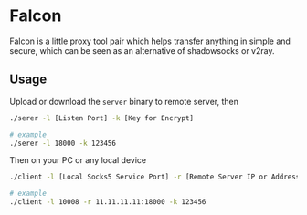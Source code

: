 # Falcon

Falcon is a little proxy tool pair which helps transfer anything in simple and secure, which can be seen as an alternative of shadowsocks or v2ray.

## Usage

Upload or download the `server` binary to remote server, then

```bash
./serer -l [Listen Port] -k [Key for Encrypt]

# example
./serer -l 18000 -k 123456
```

Then on your PC or any local device

```bash
./client -l [Local Socks5 Service Port] -r [Remote Server IP or Address] -k [The Key above]

# example
./client -l 10008 -r 11.11.11.11:18000 -k 123456
```
